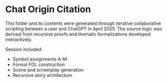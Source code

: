 # Chat Origin Citation

This folder and its contents were generated through iterative collaborative scripting between a user and ChatGPT in April 2025. The source logic was derived from recursive proofs and thematic formalizations developed interactively. 

Session included:
- Symbol assignments A–M
- Formal FOL construction
- Scene and screenplay generation
- Recursive story architecture
